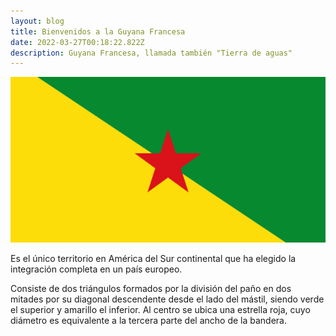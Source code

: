 ```yaml
---
layout: blog
title: Bienvenidos a la Guyana Francesa
date: 2022-03-27T00:18:22.822Z
description: Guyana Francesa, llamada también "Tierra de aguas"
---
```





![](/src/images/guyana-francesa.png "bandera de Guyana ")

Es el único territorio en América del Sur continental que ha elegido la integración completa en un país europeo.

Consiste de dos triángulos formados por la división del paño en dos mitades por su diagonal descendente desde el lado del mástil, siendo verde el superior y amarillo el inferior. Al centro se ubica una estrella roja, cuyo diámetro es equivalente a la tercera parte del ancho de la bandera.